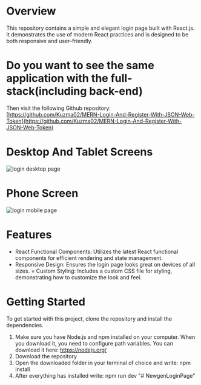 # Overview
This repository contains a simple and elegant login page built with React.js. It demonstrates the use of modern React practices and is designed to be both responsive and user-friendly.

# Do you want to see the same application with the full-stack(including back-end)
Then visit the following Github repository: [https://github.com/Kuzma02/MERN-Login-And-Register-With-JSON-Web-Token](https://github.com/Kuzma02/MERN-Login-And-Register-With-JSON-Web-Token)

# Desktop And Tablet Screens

![login desktop page](https://github.com/Kuzma02/Login-Page-In-React/assets/138793624/e9bbc633-2eaf-48e5-95fc-050e6666d2d9)

# Phone Screen

![login mobile page](https://github.com/Kuzma02/Login-Page-In-React/assets/138793624/825a6712-43f3-412d-a756-763f438e6a18)


# Features
- React Functional Components: Utilizes the latest React functional components for efficient rendering and state management.
- Responsive Design: Ensures the login page looks great on devices of all sizes.
= Custom Styling: Includes a custom CSS file for styling, demonstrating how to customize the look and feel.

# Getting Started
To get started with this project, clone the repository and install the dependencies.
1. Make sure you have Node.js and npm installed on your computer. When you download it, you need to configure path variables. You can download it here: https://nodejs.org/
2. Download the repository
3. Open the downloaded folder in your terminal of choice and write: npm install
4. After everything has installed write: npm run dev
"# NewgenLoginPage" 
